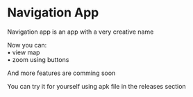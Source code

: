 # Navigation App
  
Navigation app is an app with a very creative name  
  
Now you can:  
  • view map  
  • zoom using buttons  
  
And more features are comming soon  
  
You can try it for yourself using apk file in the releases section
